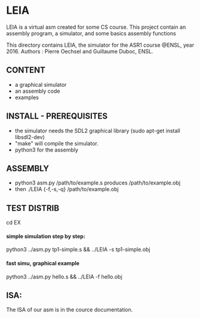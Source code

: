 # LEIA
LEIA is a virtual asm created for some CS course. This project contain an assembly program, a simulator, and some basics assembly functions


This directory contains LEIA, the simulator for the ASR1 course @ENSL,
year 2016.
Authors : Pierre Oechsel and Guillaume Duboc, ENSL.

## CONTENT
- a graphical simulator
- an assembly code
- examples

## INSTALL - PREREQUISITES
- the simulator needs the SDL2 graphical library (sudo apt-get install libsdl2-dev)
- "make" will compile the simulator. 
- python3 for the assembly

## ASSEMBLY
- python3 asm.py /path/to/example.s produces /path/to/example.obj
- then ./LEIA {-f,-s,-q} /path/to/example.obj

## TEST DISTRIB
cd EX 

#### simple simulation step by step:
python3 ../asm.py tp1-simple.s && ../LEIA -s tp1-simple.obj

#### fast simu, graphical example
python3 ../asm.py hello.s && ../LEIA -f hello.obj 


## ISA:
The ISA of our asm is in the cource  documentation.
